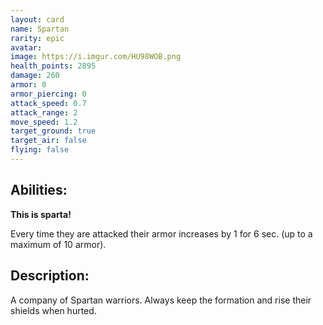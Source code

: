 ```yaml
---
layout: card
name: Spartan
rarity: epic
avatar: 
image: https://i.imgur.com/HU98WOB.png
health_points: 2895
damage: 260
armor: 0
armor_piercing: 0
attack_speed: 0.7
attack_range: 2
move_speed: 1.2
target_ground: true
target_air: false
flying: false
---
```


## Abilities:

**This is sparta!**

Every time they are attacked their armor increases by 1 for 6 sec. (up to a maximum of 10 armor).

## Description:

A company of Spartan warriors. Always keep the formation and rise their shields when hurted.